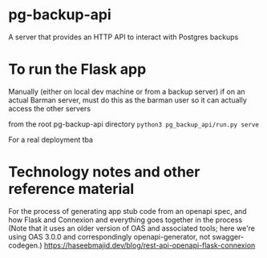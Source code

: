# pg-backup-api
A server that provides an HTTP API to interact with Postgres backups


# To run the Flask app

Manually (either on local dev machine or from a backup server) if on an actual Barman server, must do this as the barman user so it can actually access the other servers

from the root pg-backup-api directory
`python3 pg_backup_api/run.py serve`

For a real deployment tba

# Technology notes and other reference material

For the process of generating app stub code from an openapi spec, and how Flask and Connexion and everything goes together in the process (Note that it uses an older version of OAS and associated tools; here we're using OAS 3.0.0 and correspondingly openapi-generator, not swagger-codegen.) https://haseebmajid.dev/blog/rest-api-openapi-flask-connexion